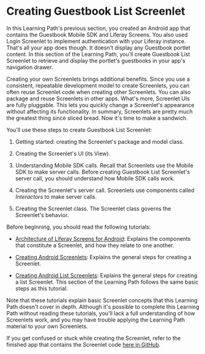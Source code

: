 # Creating Guestbook List Screenlet [](id=creating-guestbook-list-screenlet)

In this Learning Path's previous section, you created an Android app that 
contains the Guestbook Mobile SDK and Liferay Screens. You also used Login 
Screenlet to implement authentication with your Liferay instance. That's all 
your app does though. It doesn't display any Guestbook portlet content. In this 
section of the Learning Path, you'll create Guestbook List Screenlet to retrieve 
and display the portlet's guestbooks in your app's navigation drawer. 

Creating your own Screenlets brings additional benefits. Since you use a 
consistent, repeatable development model to create Screenlets, you can often 
reuse Screenlet code when creating other Screenlets. You can also package and 
reuse Screenlets in other apps. What's more, Screenlet UIs are fully pluggable. 
This lets you quickly change a Screenlet's appearance without affecting its 
functionality. In summary, Screenlets are pretty much the greatest thing since 
sliced bread. Now it's time to make a sandwich. 

You'll use these steps to create Guestbook List Screenlet: 

1. Getting started: creating the Screenlet's package and model class. 

2. Creating the Screenlet's UI (its View). 

3. Understanding Mobile SDK calls. Recall that Screenlets use the Mobile SDK to 
   make server calls. Before creating Guestbook List Screenlet's server call, 
   you should understand how Mobile SDK calls work. 

4. Creating the Screenlet's server call. Screenlets use components called 
   *Interactors* to make server calls. 

5. Creating the Screenlet class. The Screenlet class governs the Screenlet's 
   behavior. 

Before beginning, you should read the following tutorials: 

- [Architecture of Liferay Screens for Android](/develop/tutorials/-/knowledge_base/7-0/architecture-of-liferay-screens-for-android): 
  Explains the components that constitute a Screenlet, and how they relate to 
  one another. 

- [Creating Android Screenlets](/develop/tutorials/-/knowledge_base/7-0/creating-android-screenlets): 
  Explains the general steps for creating a Screenlet. 

- [Creating Android List Screenlets](/develop/tutorials/-/knowledge_base/7-0/creating-android-list-screenlets): 
  Explains the general steps for creating a list Screenlet. This section of the 
  Learning Path follows the same basic steps as this tutorial. 

Note that these tutorials explain basic Screenlet concepts that this Learning 
Path doesn't cover in depth. Although it's possible to complete this Learning 
Path without reading these tutorials, you'll lack a full understanding of how 
Screenlets work, and you may have trouble applying the Learning Path material 
to your own Screenlets. 

If you get confused or stuck while creating the Screenlet, refer to the finished 
app that contains the Screenlet code 
[here in GitHub](https://github.com/liferay/liferay-docs/tree/master/develop/tutorials/code/mobile/android/screenlets-app/LiferayGuestbook). 
